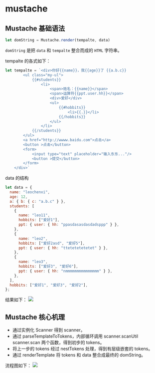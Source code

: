# mustache

## Mustache 基础语法

``` js
let domString = Mustache.render(tempalte, data)
```
`domString` 是把 `data` 和 `tempalte` 整合而成的 `HTML` 字符串。

tempalte 的各式如下：
``` js
let tempalte = `<div>你好{{name}}，我{{age}}了 {{a.b.c}} 
        <ul class="my-ul">
            {{#students}}
                <li>
                    <span>姓名：{{name}}</span>
                    <span>运算符{{ppt.user.hh}}</span>
                    <div>爱好</div>
                    <ul>
                        {{#hobbits}}
                            <li>{{.}}</li>
                        {{/hobbits}}
                    </ul>
                </li>
            {{/students}}
        </ul>
        <a href="http://wwww.baidu.com">点击</a>
        <button >点击</button>
        <form>
            <input type="text" placeholder="输入东东..."/>
            <button >提交</button>
        </form>
    </div>`
```
data 的结构
``` js
let data = {
  name: "leochenxi",
  age: 12,
  a: { b: { c: "a.b.c" } },
  students: [
    {
      name: "leo11",
      hobbits: ["爱好1"],
      ppt: { user: { hh: "ppasdasasdasdadsppp" } },
    },
    {
      name: "leo2",
      hobbits: ["爱好2asd", "爱好5"],
      ppt: { user: { hh: "ttetetetetetet" } },
    },
    {
      name: "leo3",
      hobbits: ["爱好3", "爱好6"],
      ppt: { user: { hh: "nmmmmmmmmmmmmmmm" } },
    },
  ],
  hobbits: ["爱好1", "爱好3", "爱好2"],
};
```
结果如下：
![](https://my-blog-leo.oss-cn-chengdu.aliyuncs.com/%E6%88%AA%E5%B1%8F2021-04-17%20%E4%B8%8B%E5%8D%8810.11.12.png)


## Mustache 核心机理
* 通过实例化 Scanner 得到 scanner。
* 通过 parseTemplateToTokens，内部循环调用 scanner.scanUtil scanner.scan 两个函数，得到初步的 tokens。
* 将上一步的 tokens 经过 nestTokens 处理，得到有层级嵌套的 tokens。
* 通过 renderTemplate 将 tokens 和 data 整合成最终的 domString。

流程图如下：
![](https://my-blog-leo.oss-cn-chengdu.aliyuncs.com/mustache%E6%B5%81%E7%A8%8B%E5%9B%BE.png)
